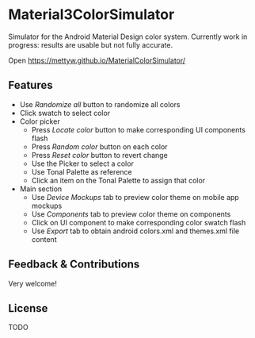 # Material3ColorSimulator
Simulator for the Android Material Design color system. Currently work in progress: results are usable but not fully accurate.

Open https://mettyw.github.io/MaterialColorSimulator/
## Features
* Use <em>Randomize all</em> button to randomize all colors
* Click swatch to select color
* Color picker
  * Press <em>Locate color</em> button to make corresponding UI components flash
  * Press <em>Random color</em> button on each color
  * Press <em>Reset color</em> button to revert change
  * Use the Picker to select a color
  * Use Tonal Palette as reference
  * Click an item on the Tonal Palette to assign that color
* Main section
  * Use <em>Device Mockups</em> tab to preview color theme on mobile app mockups
  * Use <em>Components</em> tab to preview color theme on components
  * Click on UI component to make corresponding color swatch flash
  * Use <em>Export</em> tab to obtain android colors.xml and themes.xml file content

## Feedback & Contributions
Very welcome!


## License
TODO
